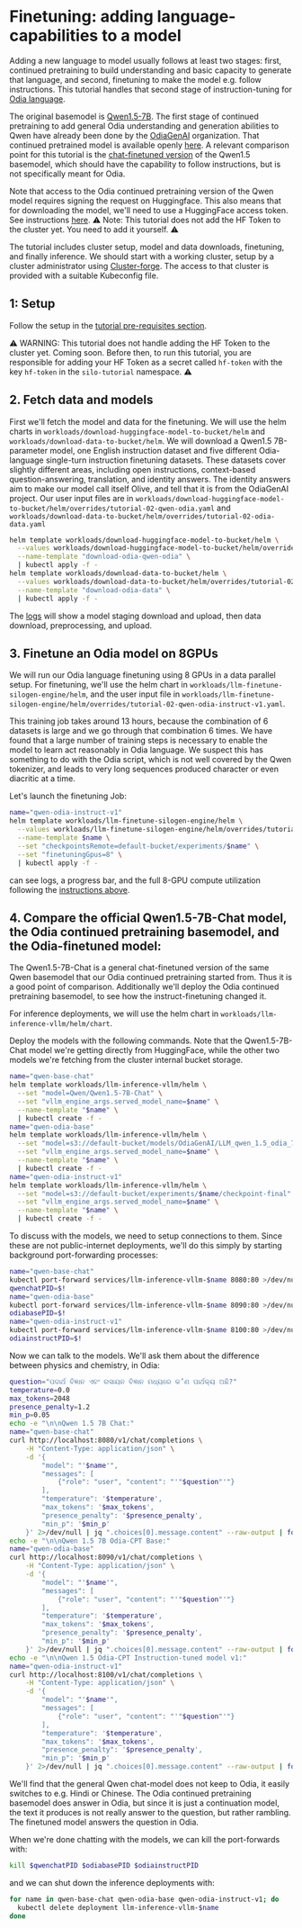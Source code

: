 # Finetuning: adding language-capabilities to a model

Adding a new language to model usually follows at least two stages: first, continued pretraining to build understanding and basic capacity to generate that language, and second, finetuning to make the model e.g. follow instructions. This tutorial handles that second stage of instruction-tuning for [Odia language](https://en.wikipedia.org/wiki/Odia_language).

The original basemodel is [Qwen1.5-7B](https://huggingface.co/Qwen/Qwen1.5-7B). The first stage of continued pretraining to add general Odia understanding and generation abilities to Qwen have already been done by the [OdiaGenAI](https://www.odiagenai.org/) organization. That continued pretrained model is available openly [here](https://huggingface.co/OdiaGenAI-LLM/qwen_1.5_odia_7b). A relevant comparison point for this tutorial is the [chat-finetuned version](https://huggingface.co/Qwen/Qwen1.5-7B-Chat) of the Qwen1.5 basemodel, which should have the capability to follow instructions, but is not specifically meant for Odia.

Note that access to the Odia continued pretraining version of the Qwen model requires signing the request on Huggingface. This also means that for downloading the model, we'll need to use a HuggingFace access token. See instructions [here](https://huggingface.co/docs/hub/en/security-tokens). ⚠️ Note: This tutorial does not add the HF Token to the cluster yet. You need to add it yourself. ⚠️

The tutorial includes cluster setup, model and data downloads, finetuning, and finally inference.
We should start with a working cluster, setup by a cluster administrator using [Cluster-forge](https://github.com/silogen/cluster-forge). The access to that cluster is provided with a suitable Kubeconfig file.

## 1: Setup

Follow the setup in the [tutorial pre-requisites section](tutorial-prereqs.md).

⚠️ WARNING: This tutorial does not handle adding the HF Token to the cluster yet. Coming soon. Before then, to run this tutorial, you are responsible for adding your HF Token as a secret called `hf-token` with the key `hf-token` in the `silo-tutorial` namespace. ⚠️

## 2. Fetch data and models

First we'll fetch the model and data for the finetuning.
We will use the helm charts in `workloads/download-huggingface-model-to-bucket/helm` and `workloads/download-data-to-bucket/helm`. We will download a Qwen1.5 7B-parameter model, one English instruction dataset and five different Odia-language single-turn instruction finetuning datasets. These datasets cover slightly different areas, including open instructions, context-based question-answering, translation, and identity answers. The identity answers aim to make our model call itself Olive, and tell that it is from the OdiaGenAI project. Our user input files are in `workloads/download-huggingface-model-to-bucket/helm/overrides/tutorial-02-qwen-odia.yaml` and `workloads/download-data-to-bucket/helm/overrides/tutorial-02-odia-data.yaml`

```bash
helm template workloads/download-huggingface-model-to-bucket/helm \
  --values workloads/download-huggingface-model-to-bucket/helm/overrides/tutorial-02-qwen-odia.yaml \
  --name-template "download-odia-qwen-odia" \
  | kubectl apply -f -
helm template workloads/download-data-to-bucket/helm \
  --values workloads/download-data-to-bucket/helm/overrides/tutorial-02-odia-data.yaml \
  --name-template "download-odia-data" \
  | kubectl apply -f -
```

The [logs](#monitoring-progress-logs-and-gpu-utilization-with-k9s) will show a model staging download and upload, then data download, preprocessing, and upload.

## 3. Finetune an Odia model on 8GPUs
We will run our Odia language finetuning using 8 GPUs in a data parallel setup. For finetuning, we'll use the helm chart in  `workloads/llm-finetune-silogen-engine/helm`, and the user input file in `workloads/llm-finetune-silogen-engine/helm/overrides/tutorial-02-qwen-odia-instruct-v1.yaml`.

This training job takes around 13 hours, because the combination of 6 datasets is large and we go through that combination 6 times. We have found that a large number of training steps is necessary to enable the model to learn act reasonably in Odia language. We suspect this has something to do with the Odia script, which is not well covered by the Qwen tokenizer, and leads to very long sequences produced character or even diacritic at a time.

Let's launch the finetuning Job:
```bash
name="qwen-odia-instruct-v1"
helm template workloads/llm-finetune-silogen-engine/helm \
  --values workloads/llm-finetune-silogen-engine/helm/overrides/tutorial-02-qwen-odia-instruct-v1.yaml \
  --name-template $name \
  --set "checkpointsRemote=default-bucket/experiments/$name" \
  --set "finetuningGpus=8" \
  | kubectl apply -f -
```
can see logs, a progress bar, and the full 8-GPU compute utilization following the [instructions above](#monitoring-progress-logs-and-gpu-utilization-with-k9s).

## 4. Compare the official Qwen1.5-7B-Chat model, the Odia continued pretraining basemodel, and the Odia-finetuned model:
The Qwen1.5-7B-Chat is a general chat-finetuned version of the same Qwen basemodel that our Odia continued pretraining started from. Thus it is a good point of comparison. Additionally we'll deploy the Odia continued pretraining basemodel, to see how the instruct-finetuning changed it.

For inference deployments, we will use the helm chart in  `workloads/llm-inference-vllm/helm/chart`.

Deploy the models with the following commands. Note that the Qwen1.5-7B-Chat model we're getting directly from HuggingFace, while the other two models we're fetching from the cluster internal bucket storage.
```bash
name="qwen-base-chat"
helm template workloads/llm-inference-vllm/helm \
  --set "model=Qwen/Qwen1.5-7B-Chat" \
  --set "vllm_engine_args.served_model_name=$name" \
  --name-template "$name" \
  | kubectl create -f -
name="qwen-odia-base"
helm template workloads/llm-inference-vllm/helm \
  --set "model=s3://default-bucket/models/OdiaGenAI/LLM_qwen_1.5_odia_7b" \
  --set "vllm_engine_args.served_model_name=$name" \
  --name-template "$name" \
  | kubectl create -f -
name="qwen-odia-instruct-v1"
helm template workloads/llm-inference-vllm/helm \
  --set "model=s3://default-bucket/experiments/$name/checkpoint-final" \
  --set "vllm_engine_args.served_model_name=$name" \
  --name-template "$name" \
  | kubectl create -f -
```

To discuss with the models, we need to setup connections to them. Since these are not public-internet deployments, we'll do this simply by starting background port-forwarding processes:
```bash
name="qwen-base-chat"
kubectl port-forward services/llm-inference-vllm-$name 8080:80 >/dev/null &
qwenchatPID=$!
name="qwen-odia-base"
kubectl port-forward services/llm-inference-vllm-$name 8090:80 >/dev/null &
odiabasePID=$!
name="qwen-odia-instruct-v1"
kubectl port-forward services/llm-inference-vllm-$name 8100:80 >/dev/null &
odiainstructPID=$!
```

Now we can talk to the models. We'll ask them about the difference between physics and chemistry, in Odia:
```bash
question="ପଦାର୍ଥ ବିଜ୍ଞାନ ଏବଂ ରସାୟନ ବିଜ୍ଞାନ ମଧ୍ୟରେ କ’ଣ ପାର୍ଥକ୍ୟ ଅଛି?"
temperature=0.0
max_tokens=2048
presence_penalty=1.2
min_p=0.05
echo -e "\n\nQwen 1.5 7B Chat:"
name="qwen-base-chat"
curl http://localhost:8080/v1/chat/completions \
    -H "Content-Type: application/json" \
    -d '{
        "model": "'$name'",
        "messages": [
            {"role": "user", "content": "'"$question"'"}
        ],
        "temperature": '$temperature',
        "max_tokens": '$max_tokens',
        "presence_penalty": '$presence_penalty',
        "min_p": '$min_p'
    }' 2>/dev/null | jq ".choices[0].message.content" --raw-output | fold -s | sed 's/^/  /'
echo -e "\n\nQwen 1.5 7B Odia-CPT Base:"
name="qwen-odia-base"
curl http://localhost:8090/v1/chat/completions \
    -H "Content-Type: application/json" \
    -d '{
        "model": "'$name'",
        "messages": [
            {"role": "user", "content": "'"$question"'"}
        ],
        "temperature": '$temperature',
        "max_tokens": '$max_tokens',
        "presence_penalty": '$presence_penalty',
        "min_p": '$min_p'
    }' 2>/dev/null | jq ".choices[0].message.content" --raw-output | fold -s | sed 's/^/  /'
echo -e "\n\nQwen 1.5 Odia-CPT Instruction-tuned model v1:"
name="qwen-odia-instruct-v1"
curl http://localhost:8100/v1/chat/completions \
    -H "Content-Type: application/json" \
    -d '{
        "model": "'$name'",
        "messages": [
            {"role": "user", "content": "'"$question"'"}
        ],
        "temperature": '$temperature',
        "max_tokens": '$max_tokens',
        "presence_penalty": '$presence_penalty',
        "min_p": '$min_p'
    }' 2>/dev/null | jq ".choices[0].message.content" --raw-output | fold -s | sed 's/^/  /'
```
We'll find that the general Qwen chat-model does not keep to Odia, it easily switches to e.g. Hindi or Chinese.
The Odia continued pretraining basemodel does answer in Odia, but since it is just a continuation model, the text it produces is not
really answer to the question, but rather rambling.
The finetuned model answers the question in Odia.

When we're done chatting with the models, we can kill the port-forwards with:
```bash
kill $qwenchatPID $odiabasePID $odiainstructPID
```
and we can shut down the inference deployments with:
```bash
for name in qwen-base-chat qwen-odia-base qwen-odia-instruct-v1; do
  kubectl delete deployment llm-inference-vllm-$name
done
```
